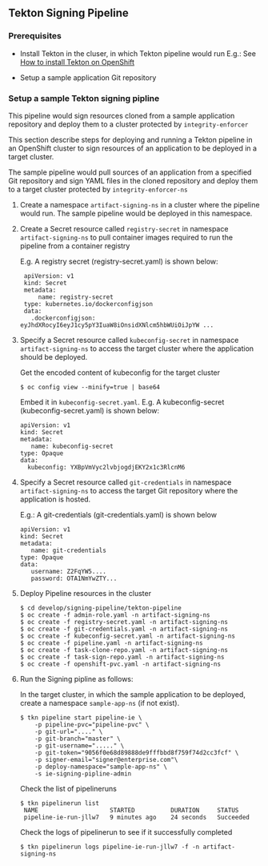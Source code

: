 ## Tekton Signing Pipeline

### Prerequisites
-  Install Tekton in the cluser, in which Tekton pipeline would run
   E.g.: See [How to install Tekton on OpenShift](https://docs.openshift.com/container-platform/4.5/pipelines/installing-pipelines.html#installing-pipelines)

-  Setup a sample application Git repository
   
    
### Setup a sample Tekton signing pipline 

This pipeline would sign resources cloned from  a sample application repository and deploy them to a cluster protected by `integrity-enforcer`

This section describe steps for deploying and running a Tekton pipeline in an OpenShift cluster to sign resources of an application to be deployed in a target cluster.

The sample pipeline would pull sources of an application from a specified Git repository and sign YAML files in the cloned repository and deploy them to a target cluster protected by `integrity-enforcer-ns`

1. Create a namespace `artifact-signing-ns` in a cluster where the pipeline would run. The sample pipeline would be deployed in this namespace.

2. Create a Secret resource called `registry-secret` in namespace `artifact-signing-ns` to pull container images required to run the pipeline from a container registry
   
   E.g. A registry secret (registry-secret.yaml) is shown below:

   ```
    apiVersion: v1
    kind: Secret
    metadata:
        name: registry-secret
    type: kubernetes.io/dockerconfigjson
    data:
      .dockerconfigjson:  eyJhdXRocyI6eyJ1cy5pY3IuaW8iOnsidXNlcm5hbWUiOiJpYW ...
   ```

3. Specify a Secret resource called `kubeconfig-secret` in namespace `artifact-signing-ns` to access the target cluster where the application should be deployed.

   Get the encoded content of kubeconfig for the target cluster
   ```
   $ oc config view --minify=true | base64
   ```
   
   Embed it in `kubeconfig-secret.yaml`.
   E.g. A kubeconfig-secret (kubeconfig-secret.yaml) is shown below:
    ```   
    apiVersion: v1
    kind: Secret
    metadata:
       name: kubeconfig-secret
    type: Opaque
    data:
      kubeconfig: YXBpVmVyc2lvbjogdjEKY2x1c3RlcnM6
    ```
   
4. Specify a Secret resource called `git-credentials` in namespace `artifact-signing-ns` to access the target Git repository where the application is hosted. 
 
    E.g.: A git-credentials (git-credentials.yaml) is shown below
    ```
    apiVersion: v1
    kind: Secret
    metadata:
       name: git-credentials
    type: Opaque
    data:
       username: Z2FqYW5....
       password: OTA1NmYwZTY...
    ```


5. Deploy Pipeline resources in the cluster
   
   ```
   $ cd develop/signing-pipeline/tekton-pipeline
   $ oc create -f admin-role.yaml -n artifact-signing-ns
   $ oc create -f registry-secret.yaml -n artifact-signing-ns
   $ oc create -f git-credentials.yaml -n artifact-signing-ns
   $ oc create -f kubeconfig-secret.yaml -n artifact-signing-ns
   $ oc create -f pipeline.yaml -n artifact-signing-ns
   $ oc create -f task-clone-repo.yaml -n artifact-signing-ns
   $ oc create -f task-sign-repo.yaml -n artifact-signing-ns
   $ oc create -f openshift-pvc.yaml -n artifact-signing-ns
   ```

5. Run the Signing pipline as follows:

    In the target cluster, in which the sample application to be deployed,  create a namespace `sample-app-ns`  (if not exist).

    ```
    $ tkn pipeline start pipeline-ie \
        -p pipeline-pvc="pipeline-pvc" \
        -p git-url="...." \
        -p git-branch="master" \
        -p git-username="....." \
        -p git-token="9056f0e68d89888de9fffbbd8f759f74d2cc3fcf" \
        -p signer-email="signer@enterprise.com"\
        -p deploy-namespace="sample-app-ns" \
        -s ie-signing-pipline-admin                                                                                                                                       
     ```

     Check the list of pipelineruns
     ```
     $ tkn pipelinerun list
      NAME                    STARTED          DURATION     STATUS
      pipeline-ie-run-jllw7   9 minutes ago    24 seconds   Succeeded
     ```

     Check the logs of pipelinerun to see if it successfully completed
     ```
     $ tkn pipelinerun logs pipeline-ie-run-jllw7 -f -n artifact-signing-ns

     ```